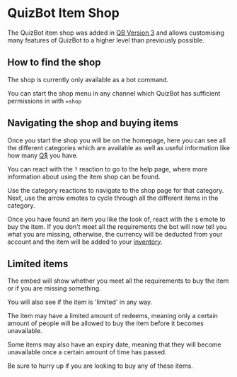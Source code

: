 # QuizBot Item Shop

The QuizBot item shop was added in [QB Version 3](../commands/misc.md#changelog) and allows customising many features of QuizBot to a higher level than previously possible.

## How to find the shop

The shop is currently only available as a bot command.

You can start the shop menu in any channel which QuizBot has sufficient permissions in with `=shop`

## Navigating the shop and buying items

Once you start the shop you will be on the homepage, here you can see all the different categories which are available as well as useful information like how many [Q$](currency.md) you have.

You can react with the `?` reaction to go to the help page, where more information about using the item shop can be found.

Use the category reactions to navigate to the shop page for that category. Next, use the arrow emotes to cycle through all the different items in the category.

Once you have found an item you like the look of, react with the `$` emote to buy the item. If you don't meet all the requirements the bot will now tell you what you are missing, otherwise, the currency will be deducted from your account and the item will be added to your [inventory](../commands/misc.md#equip).

## Limited items

The embed will show whether you meet all the requirements to buy the item or if you are missing something.

You will also see if the item is 'limited' in any way. 

The item may have a limited amount of redeems, meaning only a certain amount of people will be allowed to buy the item before it becomes unavailable.

Some items may also have an expiry date, meaning that they will become unavailable once a certain amount of time has passed.

Be sure to hurry up if you are looking to buy any of these items.
